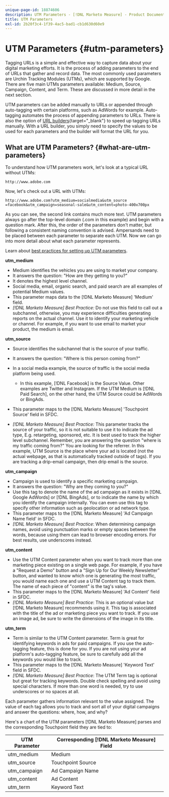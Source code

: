 ```yaml
---
unique-page-id: 18874606
description: UTM Parameters - [!DNL Marketo Measure] - Product Documentation
title: UTM Parameters
exl-id: 2b20f3c4-1f39-4ac5-bad1-cb1d630d60e9
---
```

# UTM Parameters {#utm-parameters}

Tagging URLs is a simple and effective way to capture data about your digital marketing efforts. It is the process of adding parameters to the end of URLs that gather and record data. The most commonly used parameters are Urchin Tracking Modules (UTMs), which are supported by Google. There are five main UTMs parameters available: Medium, Source, Campaign, Content, and Term. These are discussed in more detail in the next section.

UTM parameters can be added manually to URLs or appended through auto-tagging with certain platforms, such as AdWords for example. Auto-tagging automates the process of appending parameters to URLs. There is also the option of [URL builders](https://ga-dev-tools.appspot.com/campaign-url-builder/){target="_blank"} to speed up tagging URLs manually. With a URL builder, you simply need to specify the values to be used for each parameters and the builder will format the URL for you.

## What are UTM Parameters? {#what-are-utm-parameters}

To understand how UTM parameters work, let's look at a typical URL without UTMs:

`http://www.adobe.com`

Now, let's check out a URL with UTMs:

`http://www.adobe.com?utm_medium=socialmedia&utm_source =facebook&utm_campaign=seasonal-sale&utm_content=photo-400x700px`

As you can see, the second link contains much more text. UTM parameters always go after the top-level domain (.com in this example) and begin with a question mark. After this, the order of the parameters don't matter, but following a consistent naming convention is advised. Ampersands need to be placed between each parameter to separate each UTM. Now we can go into more detail about what each parameter represents.

Learn about [best practices for setting up UTM parameters](/help/channel-tracking-and-setup/online-channels/best-practices-for-setting-up-utm-parameters.md).

**utm_medium**

* Medium identifies the vehicles you are using to market your company.
* It answers the question: "How are they getting to you?"
* It denotes the highest level channel.
* Social media, email, organic search, and paid search are all examples of potential Medium values.
* This parameter maps data to the [!DNL Marketo Measure] 'Medium' field.
* _[!DNL Marketo Measure] Best Practice:_ Do not use this field to call out a subchannel, otherwise, you may experience difficulties generating reports on the actual channel. Use it to identify your marketing vehicle or channel. For example, if you want to use email to market your product, the medium is email.

**utm_source**

* Source identifies the subchannel that is the source of your traffic.
* It answers the question: "Where is this person coming from?"
* In a social media example, the source of traffic is the social media platform being used.
   * In this example, [!DNL Facebook] is the Source Value. Other examples are Twitter and Instagram. If the UTM Medium is [!DNL Paid Search], on the other hand, the UTM Source could be AdWords or BingAds.

* This parameter maps to the [!DNL Marketo Measure] 'Touchpoint Source' field in SFDC.
* _[!DNL Marketo Measure] Best Practice:_ This parameter tracks the source of your traffic, so it is not suitable to use it to indicate the ad type, E.g. retargeting, sponsored, etc. It is best used to track the higher level subchannel. Remember, you are answering the question "where is my traffic coming from?" You are looking for the referrer. In this example, UTM Source is the place where your ad is located (not the actual webpage, as that is automatically tracked outside of tags). If you are tracking a drip-email campaign, then drip email is the source.

**utm_campaign**

* Campaign is used to identify a specific marketing campaign.
* It answers the question: "Why are they coming to you?"
* Use this tag to denote the name of the ad campaign as it exists in [!DNL Google AdWords] or [!DNL BingAds], or to indicate the name by which you identify the campaign internally. You can even use this tag to specify other information such as geolocation or ad network type.
* This parameter maps to the [!DNL Marketo Measure] 'Ad Campaign Name field' in SFDC.
* _[!DNL Marketo Measure] Best Practice_: When determining campaign names, avoid using punctuation marks or empty spaces between the words, because using them can lead to browser encoding errors. For best results, use underscores instead.

**utm_content**

* Use the UTM Content parameter when you want to track more than one marketing piece existing on a single web page. For example, if you have a "Request a Demo" button and a "Sign Up for Our Weekly Newsletter" button, and wanted to know which one is generating the most traffic, you would name each one and use a UTM Content tag to track them. The name of each piece of "content" is the tag's value.
* This parameter maps to the [!DNL Marketo Measure] 'Ad Content' field in SFDC.
* _[!DNL Marketo Measure] Best Practice_: This is an optional value but [!DNL Marketo Measure] recommends using it. This tag is associated with the title of the ad or marketing piece you want to track. If you use an image ad, be sure to write the dimensions of the image in its title.

**utm_term**

* Term is similar to the UTM Content parameter. Term is great for identifying keywords in ads for paid campaigns. If you use the auto-tagging feature, this is done for you. If you are not using your ad platform's auto-tagging feature, be sure to carefully add all the keywords you would like to track.
* This parameter maps to the [!DNL Marketo Measure] 'Keyword Text' field in SFDC.
* _[!DNL Marketo Measure] Best Practice_: The UTM Term tag is optional but great for tracking keywords. Double check spelling and avoid using special characters. If more than one word is needed, try to use underscores or no spaces at all.

Each parameter gathers information relevant to the value assigned. The value of each tag allows you to track and sort all of your digital campaigns and answer the questions: where, how, and why?

Here's a chart of the UTM parameters [!DNL Marketo Measure] parses and the corresponding Touchpoint field they are tied to:

| **UTM Parameter** | **Corresponding [!DNL Marketo Measure] Field** |
|---|---|
| utm_medium | Medium |
| utm_source | Touchpoint Source |
| utm_campaign | Ad Campaign Name |
| utm_content | Ad Content |
| utm_term | Keyword Text |
